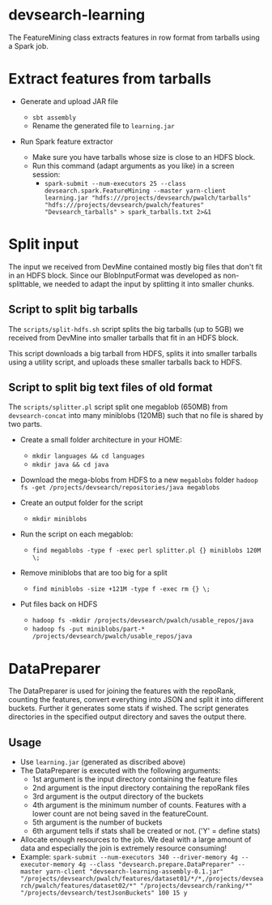 devsearch-learning
=======================================

The FeatureMining class extracts features in row format from tarballs using a Spark job.

# Extract features from tarballs

* Generate and upload JAR file
    * `sbt assembly`
    * Rename the generated file to `learning.jar` 

* Run Spark feature extractor
    * Make sure you have tarballs whose size is close to an HDFS block.
    * Run this command (adapt arguments as you like) in a screen session:
        * `spark-submit --num-executors 25 --class devsearch.spark.FeatureMining --master yarn-client learning.jar "hdfs:///projects/devsearch/pwalch/tarballs" "hdfs:///projects/devsearch/pwalch/features" "Devsearch_tarballs" > spark_tarballs.txt 2>&1`

# Split input

The input we received from DevMine contained mostly big files that don't fit in an HDFS block. Since our BlobInputFormat was developed as non-splittable, we needed to adapt the input by splitting it into smaller chunks.

## Script to split big tarballs

The `scripts/split-hdfs.sh` script splits the big tarballs (up to 5GB) we received from DevMine into smaller tarballs that fit in an HDFS block.

This script downloads a big tarball from HDFS, splits it into smaller tarballs using a utility script, and uploads these smaller tarballs back to HDFS.

## Script to split big text files of old format

The `scripts/splitter.pl` script split one megablob (650MB) from `devsearch-concat` into many miniblobs (120MB) such that no file is shared by two parts.

* Create a small folder architecture in your HOME:
    * `mkdir languages && cd languages`
    * `mkdir java && cd java`

* Download the mega-blobs from HDFS to a new `megablobs` folder
    `hadoop fs -get /projects/devsearch/repositories/java megablobs`

* Create an output folder for the script
    * `mkdir miniblobs`

* Run the script on each megablob:
    * `find megablobs -type f -exec perl splitter.pl {} miniblobs 120M \;`

* Remove miniblobs that are too big for a split
    * `find miniblobs -size +121M -type f -exec rm {} \;`

* Put files back on HDFS
    * `hadoop fs -mkdir /projects/devsearch/pwalch/usable_repos/java`
    * `hadoop fs -put miniblobs/part-* /projects/devsearch/pwalch/usable_repos/java`


# DataPreparer
The DataPreparer is used for joining the features with the repoRank, counting the features, convert everything into JSON and split it into different buckets. Further it generates some stats if wished. 
The script generates directories in the specified output directory and saves the output there.

## Usage

* Use `learning.jar` (generated as discribed above)
* The DataPreparer is executed with the following arguments:
    * 1st argument is the input directory containing the feature files
    * 2nd argument is the input directory containing the repoRank files
    * 3rd argument is the output directory of the buckets
    * 4th argument is the minimum number of counts. Features with a lower count are not being saved in the featureCount.
    * 5th argument is the number of buckets
    * 6th argument tells if stats shall be created or not. ('Y' = define stats)
* Allocate enough resources to the job. We deal with a large amount of data and especially the join is extremely resource consuming!
* Example: `spark-submit --num-executors 340 --driver-memory 4g --executor-memory 4g --class "devsearch.prepare.DataPreparer" --master yarn-client "devsearch-learning-assembly-0.1.jar" "/projects/devsearch/pwalch/features/dataset01/*/*,/projects/devsearch/pwalch/features/dataset02/*" "/projects/devsearch/ranking/*" "/projects/devsearch/testJsonBuckets" 100 15 y` 
